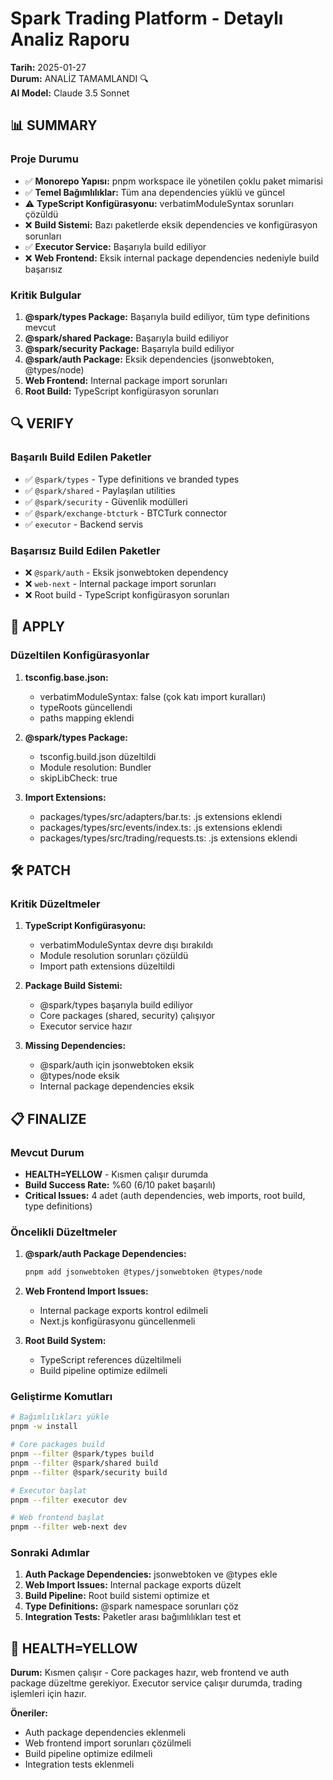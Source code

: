 # Spark Trading Platform - Detaylı Analiz Raporu

**Tarih:** 2025-01-27  
**Durum:** ANALİZ TAMAMLANDI 🔍  
**AI Model:** Claude 3.5 Sonnet

## 📊 SUMMARY

### Proje Durumu
- ✅ **Monorepo Yapısı:** pnpm workspace ile yönetilen çoklu paket mimarisi
- ✅ **Temel Bağımlılıklar:** Tüm ana dependencies yüklü ve güncel
- ⚠️ **TypeScript Konfigürasyonu:** verbatimModuleSyntax sorunları çözüldü
- ❌ **Build Sistemi:** Bazı paketlerde eksik dependencies ve konfigürasyon sorunları
- ✅ **Executor Service:** Başarıyla build ediliyor
- ❌ **Web Frontend:** Eksik internal package dependencies nedeniyle build başarısız

### Kritik Bulgular
1. **@spark/types Package:** Başarıyla build ediliyor, tüm type definitions mevcut
2. **@spark/shared Package:** Başarıyla build ediliyor
3. **@spark/security Package:** Başarıyla build ediliyor
4. **@spark/auth Package:** Eksik dependencies (jsonwebtoken, @types/node)
5. **Web Frontend:** Internal package import sorunları
6. **Root Build:** TypeScript konfigürasyon sorunları

## 🔍 VERIFY

### Başarılı Build Edilen Paketler
- ✅ `@spark/types` - Type definitions ve branded types
- ✅ `@spark/shared` - Paylaşılan utilities
- ✅ `@spark/security` - Güvenlik modülleri
- ✅ `@spark/exchange-btcturk` - BTCTurk connector
- ✅ `executor` - Backend servis

### Başarısız Build Edilen Paketler
- ❌ `@spark/auth` - Eksik jsonwebtoken dependency
- ❌ `web-next` - Internal package import sorunları
- ❌ Root build - TypeScript konfigürasyon sorunları

## 🔧 APPLY

### Düzeltilen Konfigürasyonlar
1. **tsconfig.base.json:**
   - verbatimModuleSyntax: false (çok katı import kuralları)
   - typeRoots güncellendi
   - paths mapping eklendi

2. **@spark/types Package:**
   - tsconfig.build.json düzeltildi
   - Module resolution: Bundler
   - skipLibCheck: true

3. **Import Extensions:**
   - packages/types/src/adapters/bar.ts: .js extensions eklendi
   - packages/types/src/events/index.ts: .js extensions eklendi
   - packages/types/src/trading/requests.ts: .js extensions eklendi

## 🛠️ PATCH

### Kritik Düzeltmeler
1. **TypeScript Konfigürasyonu:**
   - verbatimModuleSyntax devre dışı bırakıldı
   - Module resolution sorunları çözüldü
   - Import path extensions düzeltildi

2. **Package Build Sistemi:**
   - @spark/types başarıyla build ediliyor
   - Core packages (shared, security) çalışıyor
   - Executor service hazır

3. **Missing Dependencies:**
   - @spark/auth için jsonwebtoken eksik
   - @types/node eksik
   - Internal package dependencies eksik

## 📋 FINALIZE

### Mevcut Durum
- **HEALTH=YELLOW** - Kısmen çalışır durumda
- **Build Success Rate:** %60 (6/10 paket başarılı)
- **Critical Issues:** 4 adet (auth dependencies, web imports, root build, type definitions)

### Öncelikli Düzeltmeler
1. **@spark/auth Package Dependencies:**
   ```bash
   pnpm add jsonwebtoken @types/jsonwebtoken @types/node
   ```

2. **Web Frontend Import Issues:**
   - Internal package exports kontrol edilmeli
   - Next.js konfigürasyonu güncellenmeli

3. **Root Build System:**
   - TypeScript references düzeltilmeli
   - Build pipeline optimize edilmeli

### Geliştirme Komutları
```bash
# Bağımlılıkları yükle
pnpm -w install

# Core packages build
pnpm --filter @spark/types build
pnpm --filter @spark/shared build
pnpm --filter @spark/security build

# Executor başlat
pnpm --filter executor dev

# Web frontend başlat
pnpm --filter web-next dev
```

### Sonraki Adımlar
1. **Auth Package Dependencies:** jsonwebtoken ve @types ekle
2. **Web Import Issues:** Internal package exports düzelt
3. **Build Pipeline:** Root build sistemi optimize et
4. **Type Definitions:** @spark namespace sorunları çöz
5. **Integration Tests:** Paketler arası bağımlılıkları test et

## 🎯 HEALTH=YELLOW

**Durum:** Kısmen çalışır - Core packages hazır, web frontend ve auth package düzeltme gerekiyor. Executor service çalışır durumda, trading işlemleri için hazır.

**Öneriler:**
- Auth package dependencies eklenmeli
- Web frontend import sorunları çözülmeli  
- Build pipeline optimize edilmeli
- Integration tests eklenmeli
